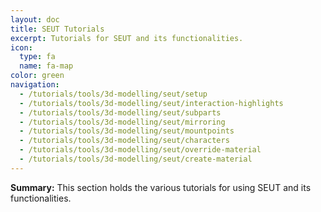```yaml
---
layout: doc
title: SEUT Tutorials
excerpt: Tutorials for SEUT and its functionalities.
icon:
  type: fa
  name: fa-map
color: green
navigation:
  - /tutorials/tools/3d-modelling/seut/setup
  - /tutorials/tools/3d-modelling/seut/interaction-highlights
  - /tutorials/tools/3d-modelling/seut/subparts
  - /tutorials/tools/3d-modelling/seut/mirroring
  - /tutorials/tools/3d-modelling/seut/mountpoints
  - /tutorials/tools/3d-modelling/seut/characters
  - /tutorials/tools/3d-modelling/seut/override-material
  - /tutorials/tools/3d-modelling/seut/create-material
---
```

**Summary:** This section holds the various tutorials for using SEUT and its functionalities.